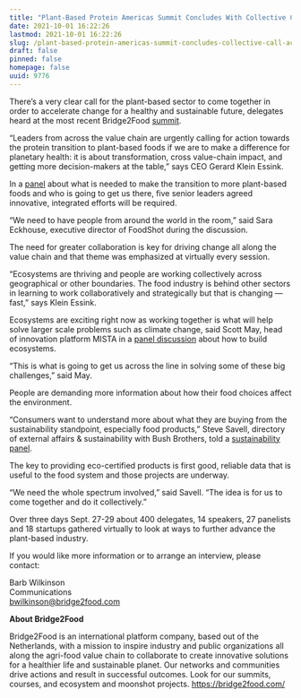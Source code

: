 ```yaml
---
title: "Plant-Based Protein Americas Summit Concludes With Collective Call for Action on Protein Transition"
date: 2021-10-01 16:22:26
lastmod: 2021-10-01 16:22:26
slug: /plant-based-protein-americas-summit-concludes-collective-call-action-protein-transition
draft: false
pinned: false
homepage: false
uuid: 9776
---
```

<p>There’s a very clear call for the plant-based sector to come together in order to accelerate change for a healthy and sustainable future, delegates heard at the most recent Bridge2Food <a href="https://bridge2food.com/webinars/summit-plant-based-foods-proteins-americas-2021/info/programme/">summit</a>.</p>
<p>“Leaders from across the value chain are urgently calling for action towards the protein transition to plant-based foods if we are to make a difference for planetary health: it is about transformation, cross value-chain impact, and getting more decision-makers at the table,” says CEO Gerard Klein Essink.</p>
<p>In a <a href="https://bridge2food.com/moonshot-2030-plant-based-proteins-key-to-sustainable-future/">panel</a> about what is needed to make the transition to more plant-based foods and who is going to get us there, five senior leaders agreed innovative, integrated efforts will be required.</p>
<p>“We need to have people from around the world in the room,” said Sara Eckhouse, executive director of FoodShot during the discussion.</p>
<p>The need for greater collaboration is key for driving change all along the value chain and that theme was emphasized at virtually every session.</p>
<p>“Ecosystems are thriving and people are working collectively across geographical or other boundaries. The food industry is behind other sectors in learning to work collaboratively and strategically but that is changing — fast,” says Klein Essink.</p>
<p>Ecosystems are exciting right now as working together is what will help solve larger scale problems such as climate change, said Scott May, head of innovation platform MISTA in a <a href="https://bridge2food.com/how-do-you-build-an-ecosystem-3-creators-talk-you-through-it/">panel discussion</a> about how to build ecosystems.</p>
<p>“This is what is going to get us across the line in solving some of these big challenges,” said May.</p>
<p>People are demanding more information about how their food choices affect the environment.</p>
<p>“Consumers want to understand more about what they are buying from the sustainability standpoint, especially food products,” Steve Savell, directory of external affairs & sustainability with Bush Brothers, told a <a href="https://bridge2food.com/good-data-key-to-give-consumers-the-information-they-want-about-sustainable-food-choices/">sustainability panel</a>.</p>
<p>The key to providing eco-certified products is first good, reliable data that is useful to the food system and those projects are underway.</p>
<p>“We need the whole spectrum involved,” said Savell. “The idea is for us to come together and do it collectively.”</p>
<p>Over three days Sept. 27-29 about 400 delegates, 14 speakers, 27 panelists and 18 startups gathered virtually to look at ways to further advance the plant-based industry.</p>
<p>If you would like more information or to arrange an interview, please contact:</p>
<p>Barb Wilkinson<br />
Communications<br />
<a href="mailto:bwilkinson@bridge2food.com">bwilkinson@bridge2food.com</a></p>
<p><strong>About Bridge2Food</strong></p>
<p>Bridge2Food is an international platform company, based out of the Netherlands, with a mission to inspire industry and public organizations all along the agri-food value chain to collaborate to create innovative solutions for a healthier life and sustainable planet. Our networks and communities drive actions and result in successful outcomes. Look for our summits, courses, and ecosystem and moonshot projects. <a href="https://bridge2food.com/">https://bridge2food.com/</a></p>

